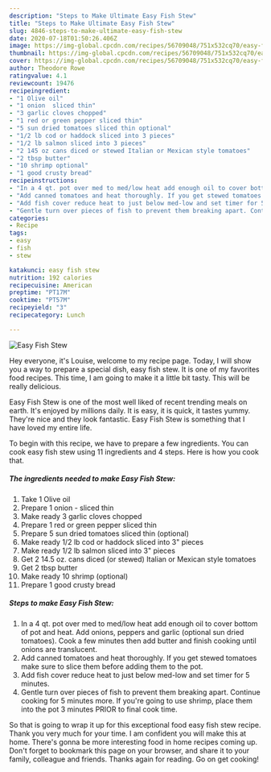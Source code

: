 ```yaml
---
description: "Steps to Make Ultimate Easy Fish Stew"
title: "Steps to Make Ultimate Easy Fish Stew"
slug: 4846-steps-to-make-ultimate-easy-fish-stew
date: 2020-07-18T01:50:26.406Z
image: https://img-global.cpcdn.com/recipes/56709048/751x532cq70/easy-fish-stew-recipe-main-photo.jpg
thumbnail: https://img-global.cpcdn.com/recipes/56709048/751x532cq70/easy-fish-stew-recipe-main-photo.jpg
cover: https://img-global.cpcdn.com/recipes/56709048/751x532cq70/easy-fish-stew-recipe-main-photo.jpg
author: Theodore Rowe
ratingvalue: 4.1
reviewcount: 19476
recipeingredient:
- "1 Olive oil"
- "1 onion  sliced thin"
- "3 garlic cloves chopped"
- "1 red or green pepper sliced thin"
- "5 sun dried tomatoes sliced thin optional"
- "1/2 lb cod or haddock sliced into 3 pieces"
- "1/2 lb salmon sliced into 3 pieces"
- "2 145 oz cans diced or stewed Italian or Mexican style tomatoes"
- "2 tbsp butter"
- "10 shrimp optional"
- "1 good crusty bread"
recipeinstructions:
- "In a 4 qt. pot over med to med/low heat add enough oil to cover bottom of pot and heat. Add onions, peppers and garlic (optional sun dried tomatoes). Cook a few minutes then add butter and finish cooking until onions are translucent."
- "Add canned tomatoes and heat thoroughly. If you get stewed tomatoes make sure to slice them before adding them to the pot."
- "Add fish cover reduce heat to just below med-low and set timer for 5 minutes."
- "Gentle turn over pieces of fish to prevent them breaking apart. Continue cooking for 5 minutes more. If you&#39;re going to use shrimp, place them into the pot 3 minutes PRIOR to final cook time."
categories:
- Recipe
tags:
- easy
- fish
- stew

katakunci: easy fish stew 
nutrition: 192 calories
recipecuisine: American
preptime: "PT17M"
cooktime: "PT57M"
recipeyield: "3"
recipecategory: Lunch

---
```



![Easy Fish Stew](https://img-global.cpcdn.com/recipes/56709048/751x532cq70/easy-fish-stew-recipe-main-photo.jpg)

Hey everyone, it's Louise, welcome to my recipe page. Today, I will show you a way to prepare a special dish, easy fish stew. It is one of my favorites food recipes. This time, I am going to make it a little bit tasty. This will be really delicious.



Easy Fish Stew is one of the most well liked of recent trending meals on earth. It's enjoyed by millions daily. It is easy, it is quick, it tastes yummy. They're nice and they look fantastic. Easy Fish Stew is something that I have loved my entire life.


To begin with this recipe, we have to prepare a few ingredients. You can cook easy fish stew using 11 ingredients and 4 steps. Here is how you cook that.

<!--inarticleads1-->

##### The ingredients needed to make Easy Fish Stew:

1. Take 1 Olive oil
1. Prepare 1 onion - sliced thin
1. Make ready 3 garlic cloves chopped
1. Prepare 1 red or green pepper sliced thin
1. Prepare 5 sun dried tomatoes sliced thin (optional)
1. Make ready 1/2 lb cod or haddock sliced into 3&#34; pieces
1. Make ready 1/2 lb salmon sliced into 3&#34; pieces
1. Get 2 14.5 oz. cans diced (or stewed) Italian or Mexican style tomatoes
1. Get 2 tbsp butter
1. Make ready 10 shrimp (optional)
1. Prepare 1 good crusty bread




<!--inarticleads2-->

##### Steps to make Easy Fish Stew:

1. In a 4 qt. pot over med to med/low heat add enough oil to cover bottom of pot and heat. Add onions, peppers and garlic (optional sun dried tomatoes). Cook a few minutes then add butter and finish cooking until onions are translucent.
1. Add canned tomatoes and heat thoroughly. If you get stewed tomatoes make sure to slice them before adding them to the pot.
1. Add fish cover reduce heat to just below med-low and set timer for 5 minutes.
1. Gentle turn over pieces of fish to prevent them breaking apart. Continue cooking for 5 minutes more. If you&#39;re going to use shrimp, place them into the pot 3 minutes PRIOR to final cook time.




So that is going to wrap it up for this exceptional food easy fish stew recipe. Thank you very much for your time. I am confident you will make this at home. There's gonna be more interesting food in home recipes coming up. Don't forget to bookmark this page on your browser, and share it to your family, colleague and friends. Thanks again for reading. Go on get cooking!
